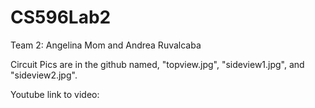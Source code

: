 # CS596Lab2
Team 2: Angelina Mom and Andrea Ruvalcaba

Circuit Pics are in the github named, "topview.jpg", "sideview1.jpg", and "sideview2.jpg".

Youtube link to video:
